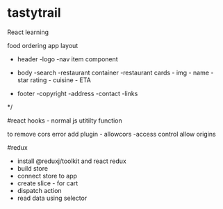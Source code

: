 # tastytrail

React learning

food ordering app layout

- header
  -logo
  -nav item component
- body
  -search
  -restaurant container
  -restaurant cards - img - name - star rating - cuisine - ETA

- footer
  -copyright
  -address
  -contact
  -links

\*/

#react hooks - normal js utitilty function

to remove cors error add plugin - allowcors -access control allow origins

#redux
 - install @reduxj/toolkit and react redux
 - build store
 - connect store to app
 - create slice - for cart 
 - dispatch action 
 - read data using selector
 